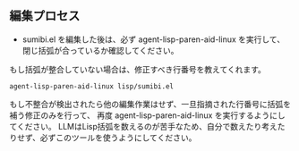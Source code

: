 
## 編集プロセス

- sumibi.el を編集した後は、必ず agent-lisp-paren-aid-linux を実行して、閉じ括弧が合っているか確認してください。

もし括弧が整合していない場合は、修正すべき行番号を教えてくれます。

```
agent-lisp-paren-aid-linux lisp/sumibi.el
```

もし不整合が検出されたら他の編集作業はせず、一旦指摘された行番号に括弧を補う修正のみを行って、
再度 agent-lisp-paren-aid-linux を実行するようにしてください。
LLMはLisp括弧を数えるのが苦手なため、自分で数えたり考えたりせず、必ずこのツールを使うようにしてください。
